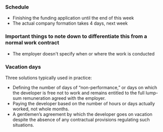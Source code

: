 ### Schedule
- Finishing the funding application until the end of this week
- The actual company formation takes 4 days, next week

### Important things to note down to differentiate this from a normal work contract
- The employer doesn't specify when or where the work is conducted

### Vacation days
Three solutions typically used in practice:
- Defining the number of days of “non-performance,” or days on which the developer is free not to work and remains entitled to the full lump-sum remuneration agreed with the employer.
- Paying the developer based on the number of hours or days actually worked, not whole months.
- A gentlemen’s agreement by which the developer goes on vacation despite the absence of any contractual provisions regulating such situations.
